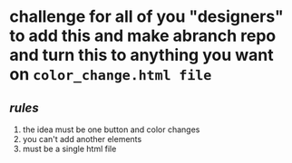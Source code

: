 # challenge for all of you "designers" to add this and make abranch repo and turn this to anything you want on `color_change.html file`

## ***rules*** 

1. the idea must be one button and color changes
2. you can't add another elements 
3. must be a single html file
